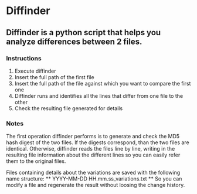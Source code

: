 # Diffinder
## Diffinder is a python script that helps you analyze differences between 2 files.

### Instructions
1. Execute diffinder
2. Insert the full path of the first file
3. Insert the full path of the file against which you want to compare the first one
4. Diffinder runs and identifies all the lines that differ from one file to the other
5. Check the resulting file generated for details

### Notes
The first operation diffinder performs is to generate and check the MD5 hash digest of
the two files.
If the digests correspond, than the two files are identical.
Otherwise, diffinder reads the files line by line, writing in the resulting file information
about the different lines so you can easily refer them to the original files.

Files containing details about the variations are saved with the following name structure:
** YYYY-MM-DD HH.mm.ss_variations.txt ** 
So you can modify a file and regenerate the result without loosing the change history.
